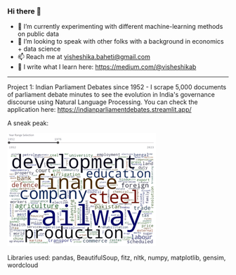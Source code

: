 ### Hi there 👋

- 🔭 I’m currently experimenting with different machine-learning methods on public data 
- 👯 I’m looking to speak with other folks with a background in economics + data science
- 📫 Reach me at visheshika.baheti@gmail.com
- 🌱 I write what I learn here: https://medium.com/@visheshikab

- ---------------------------------------------------------------------------------------
Project 1: Indian Parliament Debates since 1952 - I scrape 5,000 documents of parliament debate minutes to see the evolution in India's governance discourse using Natural Language Processing. You can check the application here: https://indianparliamentdebates.streamlit.app/

A sneak peak:

![A sneak peak](final_gif1_small.gif)

Libraries used: pandas, BeautifulSoup, fitz, nltk, numpy, matplotlib, gensim, wordcloud 
